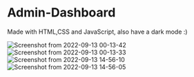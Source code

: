 # Admin-Dashboard
Made with HTML,CSS and JavaScript, also have a dark mode :)

![Screenshot from 2022-09-13 00-13-42](https://user-images.githubusercontent.com/80070216/189975445-c891f65c-1438-4422-aca8-8fed1e58dfbc.png)
![Screenshot from 2022-09-13 00-13-33](https://user-images.githubusercontent.com/80070216/189975462-02d2f56c-5279-487d-a0f4-67e383aa015d.png)
![Screenshot from 2022-09-13 14-56-10](https://user-images.githubusercontent.com/80070216/189975652-ee4a16b3-73b8-4b95-8132-7c9132bfddfc.png)
![Screenshot from 2022-09-13 14-56-05](https://user-images.githubusercontent.com/80070216/189975667-2215d7ec-f5ed-4c5c-98c3-ba55dd36009b.png)
